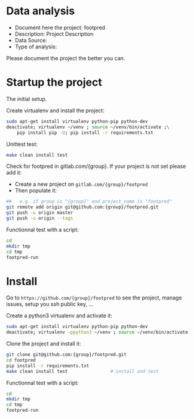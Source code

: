 # Data analysis
- Document here the project: footpred
- Description: Project Description
- Data Source:
- Type of analysis:

Please document the project the better you can.

# Startup the project

The initial setup.

Create virtualenv and install the project:
```bash
sudo apt-get install virtualenv python-pip python-dev
deactivate; virtualenv ~/venv ; source ~/venv/bin/activate ;\
    pip install pip -U; pip install -r requirements.txt
```

Unittest test:
```bash
make clean install test
```

Check for footpred in gitlab.com/{group}.
If your project is not set please add it:

- Create a new project on `gitlab.com/{group}/footpred`
- Then populate it:

```bash
##   e.g. if group is "{group}" and project_name is "footpred"
git remote add origin git@github.com:{group}/footpred.git
git push -u origin master
git push -u origin --tags
```

Functionnal test with a script:

```bash
cd
mkdir tmp
cd tmp
footpred-run
```

# Install

Go to `https://github.com/{group}/footpred` to see the project, manage issues,
setup you ssh public key, ...

Create a python3 virtualenv and activate it:

```bash
sudo apt-get install virtualenv python-pip python-dev
deactivate; virtualenv -ppython3 ~/venv ; source ~/venv/bin/activate
```

Clone the project and install it:

```bash
git clone git@github.com:{group}/footpred.git
cd footpred
pip install -r requirements.txt
make clean install test                # install and test
```
Functionnal test with a script:

```bash
cd
mkdir tmp
cd tmp
footpred-run
```
